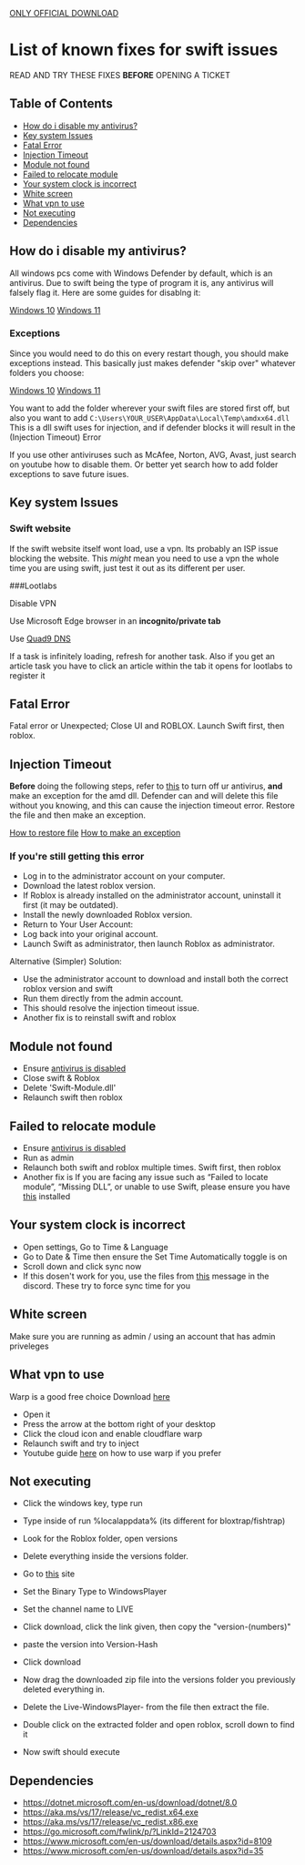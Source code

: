 [ONLY OFFICIAL DOWNLOAD](https://getswift.gg/)
# List of known fixes for swift issues  
READ AND TRY THESE FIXES **BEFORE** OPENING A TICKET

## Table of Contents
- [How do i disable my antivirus?](#how-do-i-disable-my-antivirus)
- [Key system Issues](#key-system-issues)
- [Fatal Error](#fatal-error)
- [Injection Timeout](#injection-timeout)
- [Module not found](#module-not-found)
- [Failed to relocate module](#failed-to-relocate-module)
- [Your system clock is incorrect](#your-system-clock-is-incorrect)
- [White screen](#white-screen)
- [What vpn to use](#what-vpn-to-use)
- [Not executing](#not-executing)
- [Dependencies](#dependencies)

## How do i disable my antivirus?

All windows pcs come with Windows Defender by default, which is an antivirus. Due to swift being the type of program it is, any antivirus will falsely flag it.
Here are some guides for disablng it:

[Windows 10](https://www.youtube.com/watch?v=1GgtAxWxhMQ)
[Windows 11](https://www.youtube.com/watch?v=o0OTed9c_GQ)

### Exceptions

Since you would need to do this on every restart though, you should make exceptions instead. This basically just makes defender "skip over" whatever folders you choose:

[Windows 10](https://www.youtube.com/watch?v=BonLkFNnO9w)
[Windows 11](https://www.youtube.com/watch?v=zGiNGnX5dYg)

You want to add the folder wherever your swift files are stored first off, but also you want to add `C:\Users\YOUR_USER\AppData\Local\Temp\amdxx64.dll`
This is a dll swift uses for injection, and if defender blocks it will result in the (Injection Timeout) Error

If you use other antiviruses such as McAfee, Norton, AVG, Avast, just search on youtube how to disable them. Or better yet search how to add folder exceptions to save future isues.

## Key system Issues

### Swift website

If the swift website itself wont load, use a vpn. Its probably an ISP issue blocking the website. This *might* mean you need to use a vpn the whole time you are using swift, just test it out as its different per user.

###Lootlabs

Disable VPN

Use Microsoft Edge browser in an **incognito/private tab**

Use [Quad9 DNS](https://youtube.com/watch?v=aujUl3yt6nM)

If a task is infinitely loading, refresh for another task. Also if you get an article task you have to click an article within the tab it opens for lootlabs to register it

## Fatal Error
Fatal error or Unexpected; Close UI and ROBLOX. Launch Swift first, then roblox.

## Injection Timeout

**Before** doing the following steps, refer to [this](#how-do-i-disable-my-antivirus) to turn off ur antivirus, **and** make an exception for the amd dll. Defender can and will delete this file without you knowing, and this can cause the injection timeout error. Restore the file and then make an exception.

[How to restore file](https://www.youtube.com/watch?v=EWaw1XZJj58)
[How to make an exception](#exceptions)

### If you're still getting this error

- Log in to the administrator account on your computer.
- Download the latest roblox version.
- If Roblox is already installed on the administrator account, uninstall it first (it may be outdated).
- Install the newly downloaded Roblox version.
- Return to Your User Account:
- Log back into your original account.
- Launch Swift as administrator, then launch Roblox as administrator.

Alternative (Simpler) Solution:
- Use the administrator account to download and install both the correct roblox version and swift
- Run them directly from the admin account.
- This should resolve the injection timeout issue.
- Another fix is to reinstall swift and roblox

## Module not found
- Ensure [antivirus is disabled](#how-do-i-disable-my-antivirus)
- Close swift & Roblox
- Delete 'Swift-Module.dll'
- Relaunch swift then roblox


## Failed to relocate module
- Ensure [antivirus is disabled](#how-do-i-disable-my-antivirus)
- Run as admin
- Relaunch both swift and roblox multiple times. Swift first, then roblox
- Another fix is If you are facing any issue such as “Failed to locate module”, “Missing DLL”, or unable to use Swift, please ensure you have [this](https://aka.ms/vs/17/release/vc_redist.x64.exe) installed

## Your system clock is incorrect
- Open settings, Go to Time & Language
- Go to Date & Time then ensure the Set Time Automatically toggle is on
- Scroll down and click sync now
- If this dosen't work for you, use the files from [this](https://discord.com/channels/868278834821230613/1245586098797678685/1358443560927498280) message in the discord. These try to force sync time for you

## White screen
Make sure you are running as admin / using an account that has admin priveleges

## What vpn to use
Warp is a good free choice
Download [here](https://1.1.1.1/)

- Open it
- Press the arrow at the bottom right of your desktop
- Click the cloud icon and enable cloudflare warp
- Relaunch swift and try to inject
- Youtube guide [here](https://www.youtube.com/watch?v=PQHv5wnePS4) on how to use warp if you prefer

## Not executing
- Click the windows key, type run
- Type inside of run %localappdata% (its different for bloxtrap/fishtrap)
- Look for the Roblox folder, open versions
- Delete everything inside the versions folder.

- Go to [this](https://rdd.latte.to) site
- Set the Binary Type to WindowsPlayer
- Set the channel name to LIVE
- Click download, click the link given, then copy the "version-(numbers)"
- paste the version into Version-Hash
- Click download

- Now drag the downloaded zip file into the versions folder you previously deleted everything in.
- Delete the Live-WindowsPlayer- from the file then extract the file.
- Double click on the extracted folder and open roblox, scroll down to find it
- Now swift should execute

## Dependencies
- https://dotnet.microsoft.com/en-us/download/dotnet/8.0
- https://aka.ms/vs/17/release/vc_redist.x64.exe
- https://aka.ms/vs/17/release/vc_redist.x86.exe
- https://go.microsoft.com/fwlink/p/?LinkId=2124703
- https://www.microsoft.com/en-us/download/details.aspx?id=8109
- https://www.microsoft.com/en-us/download/details.aspx?id=35
